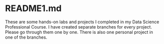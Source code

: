 # README1.md
These are some hands-on labs and projects I completed in my Data Science Professional Course. 
I have created separate branches for every project. Please go through them one by one. There is also one personal project in one of the branches.
